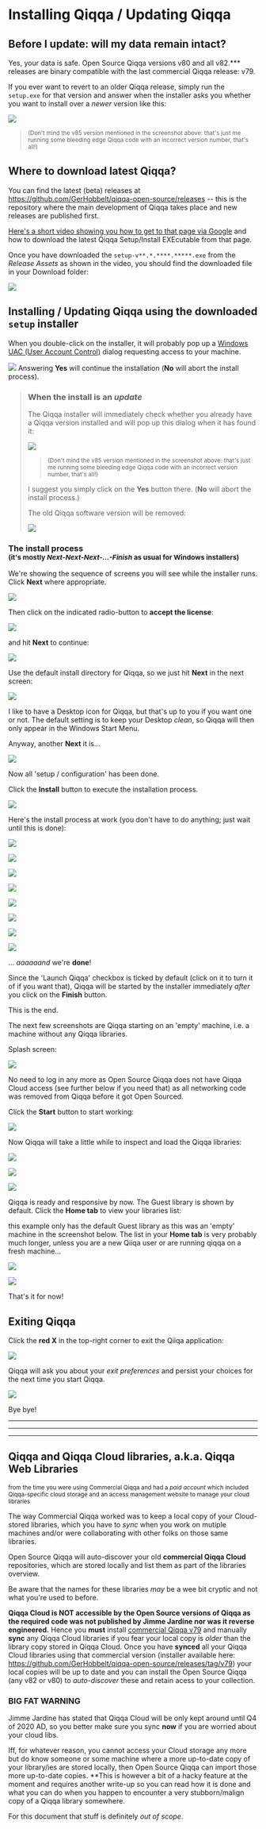 ﻿# Installing Qiqqa / Updating Qiqqa

## Before I update: will my data remain intact?

Yes, your data is safe. Open Source Qiqqa versions v80 and all v82.*** releases are binary compatible with the last commercial Qiqqa release: v79.

If you ever want to revert to an older Qiqqa release, simply run the `setup.exe` for that version and answer when the installer asks you whether you want to install over a *newer* version like this:

![](../assets/install-qiqqa-sequence-setup-v82.2.png)

> <small>(Don't mind the v85 version mentioned in the screenshot above: that's just me running some bleeding edge Qiqqa code with an incorrect version number, that's all!)</small>




## Where to download latest Qiqqa?

You can find the latest (beta) releases at https://github.com/GerHobbelt/qiqqa-open-source/releases -- this is the repository where the main development of Qiqqa takes place and new releases are published first.

[Here's a short video showing you how to get to that page via Google](https://vimeo.com/449925616) and how to download the latest Qiqqa Setup/Install EXEcutable from that page. 

Once you have downloaded the `setup-v**.*.****.*****.exe` from the *Release Assets* as shown in the video, you should find the downloaded file in your Download folder:

![](../assets/install-qiqqa-sequence-explorer_1A.jpg)


## Installing / Updating Qiqqa using the downloaded `setup` installer

When you double-click on the installer, it will probably pop up a [Windows UAC (User Account Control)](https://docs.microsoft.com/en-us/windows/security/identity-protection/user-account-control/user-account-control-overview) dialog requesting access to your machine.

![](../assets/UAC-access-request-A.jpg)
Answering **Yes** will continue the installation (**No** will abort the install process).

>
> ### When the install is an *update*
>
> The Qiqqa installer will immediately check whether you already have a Qiqqa version installed and will pop up this dialog when it has found it:
>
> ![](../assets/install-qiqqa-sequence-setup-v82.2.png)
>
> > <small>(Don't mind the v85 version mentioned in the screenshot above: that's just me running some bleeding edge Qiqqa code with an incorrect version number, that's all!)</small>
>
> I suggest you simply click on the **Yes** button there. (**No** will abort the install process.)
>
> The old Qiqqa software version will be removed:
>
> ![](../assets/install-qiqqa-sequence-setup-v82.3.png)
>

### The install process<br><small>(it's mostly *Next-Next-Next-...-Finish* as usual for Windows installers)</small>

We're showing the sequence of screens you will see while the installer runs. Click **Next** where appropriate.

![](../assets/install-qiqqa-sequence-setup-v82-7A.jpg)

Then click on the indicated radio-button to **accept the license**:

![](../assets/install-qiqqa-sequence-setup-v82.8.png)

and hit **Next** to continue:

![](../assets/install-qiqqa-sequence-setup-v82-10A.jpg)

Use the default install directory for Qiqqa, so we just hit **Next** in the next screen:

![](../assets/install-qiqqa-sequence-setup-v82-12A.jpg)

I like to have a Desktop icon for Qiqqa, but that's up to you if you want one or not. The default setting is to keep your Desktop *clean*, so Qiqqa will then only appear in the Windows Start Menu.

Anyway, another **Next** it is...

![](../assets/install-qiqqa-sequence-setup-v82-14A.jpg)

Now all 'setup / configuration' has been done.

Click the **Install** button to execute the installation process.

![](../assets/install-qiqqa-sequence-setup-v82-16A.jpg)

Here's the install process at work (you don't have to do anything; just wait until this is done):

![](../assets/install-qiqqa-sequence-setup-v82.17.png)

![](../assets/install-qiqqa-sequence-setup-v82.18.png)

![](../assets/install-qiqqa-sequence-setup-v82.19.png)

![](../assets/install-qiqqa-sequence-setup-v82.20.png)

![](../assets/install-qiqqa-sequence-setup-v82.21.png)

![](../assets/install-qiqqa-sequence-setup-v82.22.png)

![](../assets/install-qiqqa-sequence-setup-v82.24.png)

![](../assets/install-qiqqa-sequence-setup-v82.25.png)

... *aaaaaand* we're **done**!

Since the 'Launch Qiqqa' checkbox is ticked by default (click on it to turn it of if you want that), Qiqqa will be started by the installer immediately *after* you click on the **Finish** button.

This is the end.

The next few screenshots are Qiqqa starting on an 'empty' machine, i.e. a machine without any Qiqqa libraries.

Splash screen:

![](../assets/install-qiqqa-sequence-setup-v82.28.jpg)

No need to log in any more as Open Source Qiqqa does not have Qiqqa Cloud access (see further below if you need that) as all networking code was removed from Qiqqa before it got Open Sourced.

Click the **Start** button to start working:

![](../assets/install-qiqqa-sequence-Qiqqa_30.png)

Now Qiqqa will take a little while to inspect and load the Qiqqa libraries:

![](../assets/install-qiqqa-sequence-Qiqqa_31.png)

![](../assets/install-qiqqa-sequence-Qiqqa_32.png)

![](../assets/install-qiqqa-sequence-Qiqqa_33.png)

Qiqqa is ready and responsive by now. The Guest library is shown by default.
Click the **Home tab** to view your libraries list:

this example only has the default Guest library as this was an 'empty' machine in the screenshot below. The list in your **Home tab** is very probably much longer, unless you are a new Qiiqa user or are running qiqqa on a fresh machine...

![](../assets/install-qiqqa-sequence-Qiqqa_34.png)

![](../assets/install-qiqqa-sequence-Qiqqa_35.png)

That's it for now!

## Exiting Qiqqa

Click the **red X** in the top-right corner to exit the Qiiqa application:

![](../assets/install-qiqqa-sequence-Qiqqa_37.png)

Qiqqa will ask you about your *exit preferences* and persist your choices for the next time you start Qiqqa.

![](../assets/install-qiqqa-sequence-Qiqqa_38.png)

Bye bye!

---
---
---

## Qiqqa and Qiqqa Cloud libraries, a.k.a. Qiqqa Web Libraries <br/>
<small>from the time you were using Commercial Qiqqa and had a *paid account* which included Qiqqa-specific cloud storage and an access management website to manage your cloud libraries</small>

The way Commercial Qiqqa worked was to keep a local copy of your Cloud-stored libraries, which you have to *sync* when you work on mutiple machines and/or were collaborating with other folks on those same libraries.

Open Source Qiqqa will auto-discover your old **commercial Qiqqa Cloud** repositories, which are stored locally and list them as part of the libraries overview. 

Be aware that the names for these libraries *may* be a wee bit cryptic and not what you're used to before. 

**Qiqqa Cloud is NOT accessible by the Open Source versions of Qiqqa as the required code was not published by Jimme Jardine nor was it reverse engineered.**
Hence you **must** install [commercial Qiqqa v79](https://github.com/GerHobbelt/qiqqa-open-source/releases/tag/v79) and manually **sync** any Qiqqa Cloud libraries if you fear your local copy is *older* than the library copy stored in Qiqqa Cloud. Once you have **synced** all your Qiqqa Cloud libraries using that commercial version (installer available here: https://github.com/GerHobbelt/qiqqa-open-source/releases/tag/v79) your local copies will be up to date and you can install the Open Source Qiqqa (any v82 or v80) to *auto-discover* these and retain acess to your collection.

### BIG FAT WARNING

Jimme Jardine has stated that Qiqqa Cloud will be only kept around until Q4 of 2020 AD, so you better make sure you sync **now** if you are worried about your cloud libs.

Iff, for whatever reason, you cannot access your Cloud storage any more but do know someone or some machine where a more up-to-date copy of your library/ies are stored locally, then Open Source Qiqqa can import those more up-to-date copies. **This is however a bit of a hacky feature at the moment and requires another write-up so you can read how it is done and what you can do when you happen to encounter a very stubborn/malign copy of a Qiqqa library somewhere. 

For this document that stuff is definitely *out of scope*.



